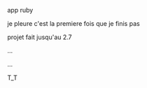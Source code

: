 app ruby

je pleure c'est la premiere fois que je finis pas 

projet fait jusqu'au 2.7 


...


...

T_T